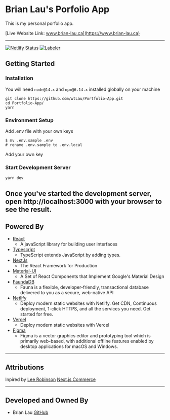 # Brian Lau's Porfolio App

This is my personal porfolio app.

[Live Website Link: www.brian-lau.ca](https://www.brian-lau.ca)

---

[![Netlify Status](https://api.netlify.com/api/v1/badges/c89ae7be-207a-4638-8bcd-215105688cfc/deploy-status)](https://app.netlify.com/sites/brian-porfolio/deploys)
[![Labeler](https://github.com/wtLau/Portfolio-App/actions/workflows/labeler.yml/badge.svg)](https://github.com/wtLau/Portfolio-App/actions/workflows/labeler.yml)

## Getting Started


### Installation

You will need `node@14.x` and `npm@6.14.x` installed globally on your machine
```
git clone https://github.com/wtLau/Portfolio-App.git
cd Portfolio-App/
yarn
```

### Environment Setup

Add .env file with your own keys

```
$ mv .env.sample .env
# rename .env.sample to .env.local
```

Add your own key

### Start Development Server

```
yarn dev
```

Once you've started the development server, open http://localhost:3000 with your browser to see the result.
---

## Powered By


- [React](https://facebook.github.io/react/) 
  - A javaScript library for building user interfaces
- [Typescript](https://www.typescriptlang.org/) 
  - TypeScript extends JavaScript by adding types.
- [NextJs](https://nextjs.org/) 
  - The React Framework for Production
- [Material-UI](http://www.material-ui.com/#/) 
  - A Set of React Components that Implement Google's Material Design
- [FaundaDB](https://fauna.com/) 
  - Fauna is a flexible, developer-friendly, transactional database delivered to you as a secure, web-native API
- [Netlify](https://www.netlify.com/) 
  - Deploy modern static websites with Netlify. Get CDN, Continuous deployment, 1-click HTTPS, and all the services you need. Get started for free.
- [Vercel](https://www.vercel.com/) 
  - Deploy modern static websites with Vercel
- [Figma](https://www.figma.com/) 
  - Figma is a vector graphics editor and prototyping tool which is primarily web-based, with additional offline features enabled by desktop applications for macOS and Windows.


---

## Attributions

Inpired by [Lee Robinson](https://leerob.io/) [Next.js Commerce](https://www.nextjs.org/commerce)

---

## Developed and Owned By

- Brian Lau [GitHub](https://github.com/wtLau)
